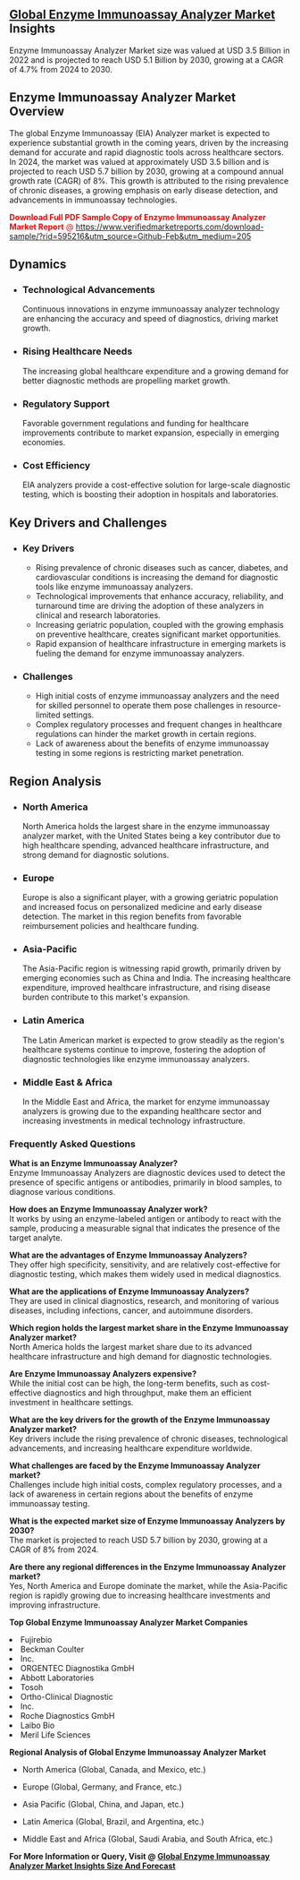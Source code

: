 <h2><a href="https://www.verifiedmarketreports.com/download-sample/?rid=595216&amp;utm_source=Github&amp;utm_medium=205" target="_blank">Global Enzyme Immunoassay Analyzer Market</a> Insights</h2><p>Enzyme Immunoassay Analyzer Market size was valued at USD 3.5 Billion in 2022 and is projected to reach USD 5.1 Billion by 2030, growing at a CAGR of 4.7% from 2024 to 2030.</p><p> <h2>Enzyme Immunoassay Analyzer Market Overview</h2> <p>The global Enzyme Immunoassay (EIA) Analyzer market is expected to experience substantial growth in the coming years, driven by the increasing demand for accurate and rapid diagnostic tools across healthcare sectors. In 2024, the market was valued at approximately USD 3.5 billion and is projected to reach USD 5.7 billion by 2030, growing at a compound annual growth rate (CAGR) of 8%. This growth is attributed to the rising prevalence of chronic diseases, a growing emphasis on early disease detection, and advancements in immunoassay technologies.</p> <p><p><span class=""><span style="color: #ff0000;"><strong>Download Full PDF Sample Copy of Enzyme Immunoassay Analyzer Market Report</strong> @ </span><a href="https://www.verifiedmarketreports.com/download-sample/?rid=595216&amp;utm_source=Github-Feb&amp;utm_medium=205" target="_blank">https://www.verifiedmarketreports.com/download-sample/?rid=595216&amp;utm_source=Github-Feb&amp;utm_medium=205</a></span></p></p> <h2>Dynamics</h2> <ul> <li><h3>Technological Advancements</h3> Continuous innovations in enzyme immunoassay analyzer technology are enhancing the accuracy and speed of diagnostics, driving market growth.</li> <li><h3>Rising Healthcare Needs</h3> The increasing global healthcare expenditure and a growing demand for better diagnostic methods are propelling market growth.</li> <li><h3>Regulatory Support</h3> Favorable government regulations and funding for healthcare improvements contribute to market expansion, especially in emerging economies.</li> <li><h3>Cost Efficiency</h3> EIA analyzers provide a cost-effective solution for large-scale diagnostic testing, which is boosting their adoption in hospitals and laboratories.</li> </ul> <h2>Key Drivers and Challenges</h2> <ul> <li><h3>Key Drivers</h3> <ul> <li>Rising prevalence of chronic diseases such as cancer, diabetes, and cardiovascular conditions is increasing the demand for diagnostic tools like enzyme immunoassay analyzers.</li> <li>Technological improvements that enhance accuracy, reliability, and turnaround time are driving the adoption of these analyzers in clinical and research laboratories.</li> <li>Increasing geriatric population, coupled with the growing emphasis on preventive healthcare, creates significant market opportunities.</li> <li>Rapid expansion of healthcare infrastructure in emerging markets is fueling the demand for enzyme immunoassay analyzers.</li> </ul> </li> <li><h3>Challenges</h3> <ul> <li>High initial costs of enzyme immunoassay analyzers and the need for skilled personnel to operate them pose challenges in resource-limited settings.</li> <li>Complex regulatory processes and frequent changes in healthcare regulations can hinder the market growth in certain regions.</li> <li>Lack of awareness about the benefits of enzyme immunoassay testing in some regions is restricting market penetration.</li> </ul> </li> </ul> <h2>Region Analysis</h2> <ul> <li><h3>North America</h3> North America holds the largest share in the enzyme immunoassay analyzer market, with the United States being a key contributor due to high healthcare spending, advanced healthcare infrastructure, and strong demand for diagnostic solutions.</li> <li><h3>Europe</h3> Europe is also a significant player, with a growing geriatric population and increased focus on personalized medicine and early disease detection. The market in this region benefits from favorable reimbursement policies and healthcare funding.</li> <li><h3>Asia-Pacific</h3> The Asia-Pacific region is witnessing rapid growth, primarily driven by emerging economies such as China and India. The increasing healthcare expenditure, improved healthcare infrastructure, and rising disease burden contribute to this market's expansion.</li> <li><h3>Latin America</h3> The Latin American market is expected to grow steadily as the region's healthcare systems continue to improve, fostering the adoption of diagnostic technologies like enzyme immunoassay analyzers.</li> <li><h3>Middle East & Africa</h3> In the Middle East and Africa, the market for enzyme immunoassay analyzers is growing due to the expanding healthcare sector and increasing investments in medical technology infrastructure.</li> </ul> <h3>Frequently Asked Questions</h3> <p><strong>What is an Enzyme Immunoassay Analyzer?</strong><br>Enzyme Immunoassay Analyzers are diagnostic devices used to detect the presence of specific antigens or antibodies, primarily in blood samples, to diagnose various conditions.</p> <p><strong>How does an Enzyme Immunoassay Analyzer work?</strong><br>It works by using an enzyme-labeled antigen or antibody to react with the sample, producing a measurable signal that indicates the presence of the target analyte.</p> <p><strong>What are the advantages of Enzyme Immunoassay Analyzers?</strong><br>They offer high specificity, sensitivity, and are relatively cost-effective for diagnostic testing, which makes them widely used in medical diagnostics.</p> <p><strong>What are the applications of Enzyme Immunoassay Analyzers?</strong><br>They are used in clinical diagnostics, research, and monitoring of various diseases, including infections, cancer, and autoimmune disorders.</p> <p><strong>Which region holds the largest market share in the Enzyme Immunoassay Analyzer market?</strong><br>North America holds the largest market share due to its advanced healthcare infrastructure and high demand for diagnostic technologies.</p> <p><strong>Are Enzyme Immunoassay Analyzers expensive?</strong><br>While the initial cost can be high, the long-term benefits, such as cost-effective diagnostics and high throughput, make them an efficient investment in healthcare settings.</p> <p><strong>What are the key drivers for the growth of the Enzyme Immunoassay Analyzer market?</strong><br>Key drivers include the rising prevalence of chronic diseases, technological advancements, and increasing healthcare expenditure worldwide.</p> <p><strong>What challenges are faced by the Enzyme Immunoassay Analyzer market?</strong><br>Challenges include high initial costs, complex regulatory processes, and a lack of awareness in certain regions about the benefits of enzyme immunoassay testing.</p> <p><strong>What is the expected market size of Enzyme Immunoassay Analyzers by 2030?</strong><br>The market is projected to reach USD 5.7 billion by 2030, growing at a CAGR of 8% from 2024.</p> <p><strong>Are there any regional differences in the Enzyme Immunoassay Analyzer market?</strong><br>Yes, North America and Europe dominate the market, while the Asia-Pacific region is rapidly growing due to increasing healthcare investments and improving infrastructure.</p> </p><p><strong>Top Global Enzyme Immunoassay Analyzer Market Companies</strong></p><div data-test-id=""><p><li>Fujirebio</li><li> Beckman Coulter</li><li> Inc.</li><li> ORGENTEC Diagnostika GmbH</li><li> Abbott Laboratories</li><li> Tosoh</li><li> Ortho-Clinical Diagnostic</li><li> Inc.</li><li> Roche Diagnostics GmbH</li><li> Laibo Bio</li><li> Meril Life Sciences</li></p><div><strong>Regional Analysis of&nbsp;Global Enzyme Immunoassay Analyzer Market</strong></div><ul><li dir="ltr"><p dir="ltr">North America&nbsp;(Global, Canada, and Mexico, etc.)</p></li><li dir="ltr"><p dir="ltr">Europe (Global, Germany, and France, etc.)</p></li><li dir="ltr"><p dir="ltr">Asia Pacific&nbsp;(Global, China, and Japan, etc.)</p></li><li dir="ltr"><p dir="ltr">Latin America&nbsp;(Global, Brazil, and Argentina, etc.)</p></li><li dir="ltr">Middle East and Africa&nbsp;(Global, Saudi Arabia, and South Africa, etc.)</li></ul><p><strong>For More Information or Query, Visit @&nbsp;</strong><strong><a href="https://www.verifiedmarketreports.com/product/enzyme-immunoassay-analyzer-market/?utm_source=Github&amp;utm_medium=205" target="_blank">Global Enzyme Immunoassay Analyzer Market Insights Size And Forecast</a></strong></p></div>
